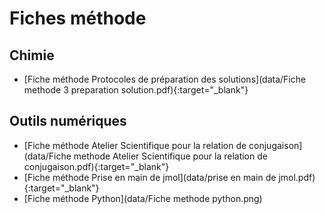 # Fiches méthode


## Chimie
- [Fiche méthode Protocoles de préparation des solutions](data/Fiche methode 3 preparation solution.pdf){:target="_blank"}

## Outils numériques
- [Fiche méthode Atelier Scientifique pour la relation de conjugaison](data/Fiche methode Atelier Scientifique pour la relation de conjugaison.pdf){:target="_blank"}
- [Fiche méthode Prise en main de jmol](data/prise en main de jmol.pdf){:target="_blank"}
- [Fiche méthode Python](data/Fiche methode python.png)

